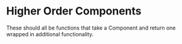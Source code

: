 # Higher Order Components

These should all be functions that take a Component and return one wrapped in additional functionality.
